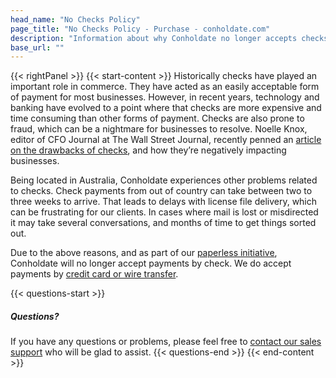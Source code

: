 ```yaml
---
head_name: "No Checks Policy"
page_title: "No Checks Policy - Purchase - conholdate.com"
description: "Information about why Conholdate no longer accepts checks."
base_url: ""
---
```

{{< rightPanel >}}
{{< start-content >}}
Historically checks have played an important role in commerce.  They have acted as an easily acceptable form of payment for most businesses.  However, in recent years, technology and banking have evolved to a point where that checks are more expensive and time consuming than other forms of payment.  Checks are also prone to fraud, which can be a nightmare for businesses to resolve.  Noelle Knox, editor of CFO Journal at The Wall Street Journal, recently penned an [article on the drawbacks of checks](https://www.linkedin.com/pulse/20140311151425-83986926-why-can-t-we-get-rid-of-checks), and how they’re negatively impacting businesses.

Being located in Australia, Conholdate experiences other problems related to checks.  Check payments from out of country can take between two to three weeks to arrive.  That leads to delays with license file delivery, which can be frustrating for our clients.  In cases where mail is lost or misdirected it may take several conversations, and months of time to get things sorted out. 

Due to the above reasons, and as part of our [paperless initiative](https://about.conholdate.com/legal/paperless-policy/), Conholdate will no longer accept payments by check.  We do accept payments by [credit card or wire transfer](/policies/payment-methods).  

{{< questions-start >}}
##### **Questions?**
If you have any questions or problems, please feel free to [contact our sales support](https://about.conholdate.com/contact/) who will be glad to assist.
{{< questions-end >}}
{{< end-content >}}